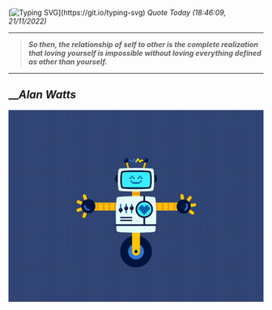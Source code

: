 [![Typing SVG](https://readme-typing-svg.herokuapp.com?font=Press+Start+2P&color=C2F784&size=35&width=900&height=100&lines=Hello+World%2C+I'm+Hung+!)](https://git.io/typing-svg) 
_Quote Today (18:46:09, 21/11/2022)_
___
>**_So then, the relationship of self to other is the complete realization that loving yourself is impossible without loving everything defined as other than yourself._**
___

## __**_Alan Watts_**

![RobotDance](src/assets/images/robot-dancing-dribble.gif?style=center)
